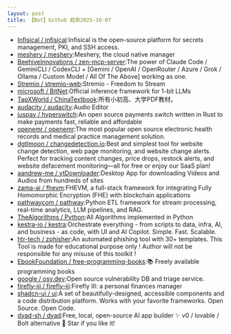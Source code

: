 ```yaml
---
layout: post
title: 【Bot】Github 趋势2025-10-07
---
```


* [Infisical / infisical](https://github.com/Infisical/infisical):Infisical is the open-source platform for secrets management, PKI, and SSH access.
* [meshery / meshery](https://github.com/meshery/meshery):Meshery, the cloud native manager
* [BeehiveInnovations / zen-mcp-server](https://github.com/BeehiveInnovations/zen-mcp-server):The power of Claude Code / GeminiCLI / CodexCLI + [Gemini / OpenAI / OpenRouter / Azure / Grok / Ollama / Custom Model / All Of The Above] working as one.
* [Stremio / stremio-web](https://github.com/Stremio/stremio-web):Stremio - Freedom to Stream
* [microsoft / BitNet](https://github.com/microsoft/BitNet):Official inference framework for 1-bit LLMs
* [TapXWorld / ChinaTextbook](https://github.com/TapXWorld/ChinaTextbook):所有小初高、大学PDF教材。
* [audacity / audacity](https://github.com/audacity/audacity):Audio Editor
* [juspay / hyperswitch](https://github.com/juspay/hyperswitch):An open source payments switch written in Rust to make payments fast, reliable and affordable
* [openemr / openemr](https://github.com/openemr/openemr):The most popular open source electronic health records and medical practice management solution.
* [dgtlmoon / changedetection.io](https://github.com/dgtlmoon/changedetection.io):Best and simplest tool for website change detection, web page monitoring, and website change alerts. Perfect for tracking content changes, price drops, restock alerts, and website defacement monitoring—all for free or enjoy our SaaS plan!
* [aandrew-me / ytDownloader](https://github.com/aandrew-me/ytDownloader):Desktop App for downloading Videos and Audios from hundreds of sites
* [zama-ai / fhevm](https://github.com/zama-ai/fhevm):FHEVM, a full-stack framework for integrating Fully Homomorphic Encryption (FHE) with blockchain applications
* [pathwaycom / pathway](https://github.com/pathwaycom/pathway):Python ETL framework for stream processing, real-time analytics, LLM pipelines, and RAG.
* [TheAlgorithms / Python](https://github.com/TheAlgorithms/Python):All Algorithms implemented in Python
* [kestra-io / kestra](https://github.com/kestra-io/kestra):Orchestrate everything - from scripts to data, infra, AI, and business - as code, with UI and AI Copilot. Simple. Fast. Scalable.
* [htr-tech / zphisher](https://github.com/htr-tech/zphisher):An automated phishing tool with 30+ templates. This Tool is made for educational purpose only ! Author will not be responsible for any misuse of this toolkit !
* [EbookFoundation / free-programming-books](https://github.com/EbookFoundation/free-programming-books):📚 Freely available programming books
* [google / osv.dev](https://github.com/google/osv.dev):Open source vulnerability DB and triage service.
* [firefly-iii / firefly-iii](https://github.com/firefly-iii/firefly-iii):Firefly III: a personal finances manager
* [shadcn-ui / ui](https://github.com/shadcn-ui/ui):A set of beautifully-designed, accessible components and a code distribution platform. Works with your favorite frameworks. Open Source. Open Code.
* [dyad-sh / dyad](https://github.com/dyad-sh/dyad):Free, local, open-source AI app builder ✨ v0 / lovable / Bolt alternative 🌟 Star if you like it!
